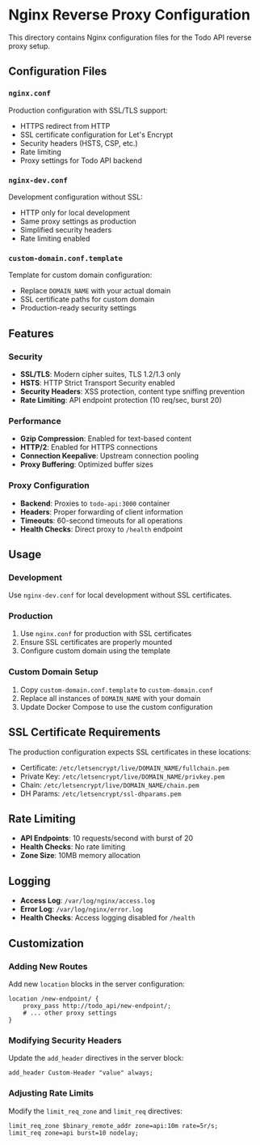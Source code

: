 # Nginx Reverse Proxy Configuration

This directory contains Nginx configuration files for the Todo API reverse proxy setup.

## Configuration Files

### `nginx.conf`
Production configuration with SSL/TLS support:
- HTTPS redirect from HTTP
- SSL certificate configuration for Let's Encrypt
- Security headers (HSTS, CSP, etc.)
- Rate limiting
- Proxy settings for Todo API backend

### `nginx-dev.conf`
Development configuration without SSL:
- HTTP only for local development
- Same proxy settings as production
- Simplified security headers
- Rate limiting enabled

### `custom-domain.conf.template`
Template for custom domain configuration:
- Replace `DOMAIN_NAME` with your actual domain
- SSL certificate paths for custom domain
- Production-ready security settings

## Features

### Security
- **SSL/TLS**: Modern cipher suites, TLS 1.2/1.3 only
- **HSTS**: HTTP Strict Transport Security enabled
- **Security Headers**: XSS protection, content type sniffing prevention
- **Rate Limiting**: API endpoint protection (10 req/sec, burst 20)

### Performance
- **Gzip Compression**: Enabled for text-based content
- **HTTP/2**: Enabled for HTTPS connections
- **Connection Keepalive**: Upstream connection pooling
- **Proxy Buffering**: Optimized buffer sizes

### Proxy Configuration
- **Backend**: Proxies to `todo-api:3000` container
- **Headers**: Proper forwarding of client information
- **Timeouts**: 60-second timeouts for all operations
- **Health Checks**: Direct proxy to `/health` endpoint

## Usage

### Development
Use `nginx-dev.conf` for local development without SSL certificates.

### Production
1. Use `nginx.conf` for production with SSL certificates
2. Ensure SSL certificates are properly mounted
3. Configure custom domain using the template

### Custom Domain Setup
1. Copy `custom-domain.conf.template` to `custom-domain.conf`
2. Replace all instances of `DOMAIN_NAME` with your domain
3. Update Docker Compose to use the custom configuration

## SSL Certificate Requirements

The production configuration expects SSL certificates in these locations:
- Certificate: `/etc/letsencrypt/live/DOMAIN_NAME/fullchain.pem`
- Private Key: `/etc/letsencrypt/live/DOMAIN_NAME/privkey.pem`
- Chain: `/etc/letsencrypt/live/DOMAIN_NAME/chain.pem`
- DH Params: `/etc/letsencrypt/ssl-dhparams.pem`

## Rate Limiting

- **API Endpoints**: 10 requests/second with burst of 20
- **Health Checks**: No rate limiting
- **Zone Size**: 10MB memory allocation

## Logging

- **Access Log**: `/var/log/nginx/access.log`
- **Error Log**: `/var/log/nginx/error.log`
- **Health Checks**: Access logging disabled for `/health`

## Customization

### Adding New Routes
Add new `location` blocks in the server configuration:

```nginx
location /new-endpoint/ {
    proxy_pass http://todo_api/new-endpoint/;
    # ... other proxy settings
}
```

### Modifying Security Headers
Update the `add_header` directives in the server block:

```nginx
add_header Custom-Header "value" always;
```

### Adjusting Rate Limits
Modify the `limit_req_zone` and `limit_req` directives:

```nginx
limit_req_zone $binary_remote_addr zone=api:10m rate=5r/s;
limit_req zone=api burst=10 nodelay;
```